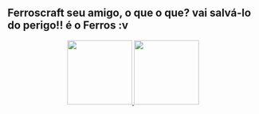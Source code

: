 ## Ferroscraft seu amigo, o que o que? vai salvá-lo do perigo!! é o Ferros :v

<div align="center">
  <a href="https://github.com/ferroscraft">
  <img height="130em", src="https://github-readme-stats.vercel.app/api?username=ferroscraft&show_icons=true&theme=dark&include_all_commits=true&count_private=true"/>
  <img height="130em" src="https://github-readme-stats.vercel.app/api/top-langs/?username=ferroscraft&layout=compact&langs_count=7&theme=dark"/>
</div>
